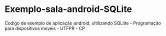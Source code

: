 # Exemplo-sala-android-SQLite
Codigo de exemplo de aplicação android, ultilizando SQLlite - Programação para dispositivos moveis -  UTFPR - CP 
